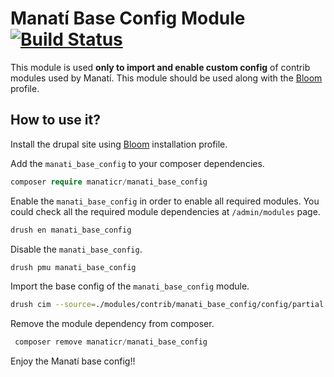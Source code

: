 # Manatí Base Config Module [![Build Status](https://travis-ci.org/ManatiCR/manati-base-config.svg?branch=8.x)](https://travis-ci.org/ManatiCR/manati-base-config)

This module is used **only to import and enable custom config** of contrib modules used by Manatí. This module should be used along with the [Bloom](https://github.com/ManatiCR/bloom) profile.

## How to use it?

Install the drupal site using [Bloom](https://github.com/ManatiCR/bloom) installation profile.

Add the `manati_base_config` to your composer dependencies.

```php
composer require manaticr/manati_base_config
```

Enable the `manati_base_config` in order to enable all required modules. You could check all the required module dependencies at `/admin/modules` page.

```bash
drush en manati_base_config
```

Disable the `manati_base_config`.

```bash
drush pmu manati_base_config
```

Import the base config of the `manati_base_config` module.

```bash
drush cim --source=./modules/contrib/manati_base_config/config/partial --partial
```

Remove the module dependency from composer.

```php
 composer remove manaticr/manati_base_config
```

Enjoy the Manatí base config!!
